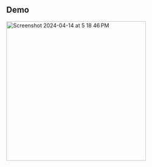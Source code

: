 ## Demo
<img width="367" alt="Screenshot 2024-04-14 at 5 18 46 PM" src="https://github.com/juunweii/react-native-todo-app/assets/49681410/62c8a7b5-a95d-4199-8b37-910a2362f426">
